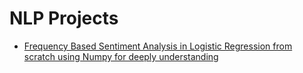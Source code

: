 # NLP Projects
- [Frequency Based Sentiment Analysis in Logistic Regression from scratch using Numpy for deeply understanding](https://github.com/BENHIMA-Mohamed-Amine/NLP-Projects/tree/master/Frequency-Based-Sentiment-Analysis-in-Logistic-Regression)
